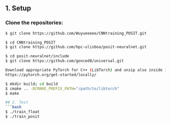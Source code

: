 ## 1. Setup
### Clone the repositories:
```bash
$ git clone https://github.com/Wuyueeeee/CNNtraining_POSIT.git

$ cd CNNtraining_POSIT
$ git clone https://github.com/hpc-ulisboa/posit-neuralnet.git

$ cd posit-neuralnet/include
$ git clone https://github.com/gonced8/universal.git

Download appropriate PyTorch for C++ (LibTorch) and unzip also inside include folder
https://pytorch.org/get-started/locally/

$ mkdir build; cd build
$ cmake .. -DCMAKE_PREFIX_PATH="/path/to/libtorch"
$ make

## 2. Test
```bash
$ ./train_float
$ ./train_posit
